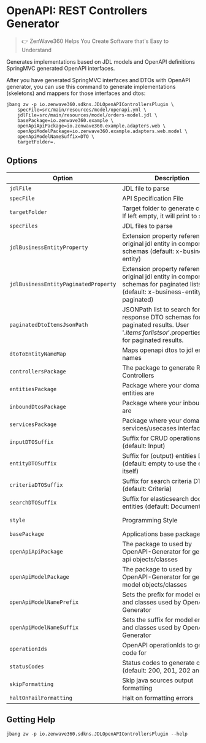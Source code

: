 # OpenAPI: REST Controllers Generator
> 👉 ZenWave360 Helps You Create Software that's Easy to Understand

Generates implementations based on JDL models and OpenAPI definitions SpringMVC generated OpenAPI interfaces.

After you have generated SpringMVC interfaces and DTOs with OpenAPI generator, you can use this command to generate implementations (skeletons) and mappers for those interfaces and dtos:

```shell
jbang zw -p io.zenwave360.sdkns.JDLOpenAPIControllersPlugin \
    specFile=src/main/resources/model/openapi.yml \
    jdlFile=src/main/resources/model/orders-model.jdl \
    basePackage=io.zenwave360.example \
    openApiApiPackage=io.zenwave360.example.adapters.web \
    openApiModelPackage=io.zenwave360.example.adapters.web.model \
    openApiModelNameSuffix=DTO \
    targetFolder=.
```

## Options

| **Option**                           | **Description**                                                                                                                                                            | **Type**         | **Default**                                      | **Values**           |
|--------------------------------------|----------------------------------------------------------------------------------------------------------------------------------------------------------------------------|------------------|--------------------------------------------------|----------------------|
| `jdlFile`                            | JDL file to parse                                                                                                                                                          | String           |                                                  |                      |
| `specFile`                           | API Specification File                                                                                                                                                     | URI              |                                                  |                      |
| `targetFolder`                       | Target folder to generate code to. If left empty, it will print to stdout.                                                                                                 | File             |                                                  |                      |
| `specFiles`                          | JDL files to parse                                                                                                                                                         | String[]         | [null]                                           |                      |
| `jdlBusinessEntityProperty`          | Extension property referencing original jdl entity in components schemas (default: x-business-entity)                                                                      | String           | x-business-entity                                |                      |
| `jdlBusinessEntityPaginatedProperty` | Extension property referencing original jdl entity in components schemas for paginated lists (default: x-business-entity-paginated)                                        | String           | x-business-entity-paginated                      |                      |
| `paginatedDtoItemsJsonPath`          | JSONPath list to search for response DTO schemas for list or paginated results. User '$.items' for lists or '$.properties.<content property>.items' for paginated results. | List             | [$.properties.items, $.properties.content.items] |                      |
| `dtoToEntityNameMap`                 | Maps openapi dtos to jdl entity names                                                                                                                                      | Map              | {}                                               |                      |
| `controllersPackage`                 | The package to generate REST Controllers                                                                                                                                   | String           | {{basePackage}}.adapters.web                     |                      |
| `entitiesPackage`                    | Package where your domain entities are                                                                                                                                     | String           | {{basePackage}}.core.domain                      |                      |
| `inboundDtosPackage`                 | Package where your inbound dtos are                                                                                                                                        | String           | {{basePackage}}.core.inbound.dtos                |                      |
| `servicesPackage`                    | Package where your domain services/usecases interfaces are                                                                                                                 | String           | {{basePackage}}.core.inbound                     |                      |
| `inputDTOSuffix`                     | Suffix for CRUD operations DTOs (default: Input)                                                                                                                           | String           | Input                                            |                      |
| `entityDTOSuffix`                    | Suffix for (output) entities DTOs (default: empty to use the entity itself)                                                                                                | String           |                                                  |                      |
| `criteriaDTOSuffix`                  | Suffix for search criteria DTOs (default: Criteria)                                                                                                                        | String           | Criteria                                         |                      |
| `searchDTOSuffix`                    | Suffix for elasticsearch document entities (default: Document)                                                                                                             | String           | Document                                         |                      |
| `style`                              | Programming Style                                                                                                                                                          | ProgrammingStyle | imperative                                       | imperative, reactive |
| `basePackage`                        | Applications base package                                                                                                                                                  | String           |                                                  |                      |
| `openApiApiPackage`                  | The package to used by OpenAPI-Generator for generated api objects/classes                                                                                                 | String           |                                                  |                      |
| `openApiModelPackage`                | The package to used by OpenAPI-Generator for generated model objects/classes                                                                                               | String           | {{openApiApiPackage}}                            |                      |
| `openApiModelNamePrefix`             | Sets the prefix for model enums and classes used by OpenAPI-Generator                                                                                                      | String           |                                                  |                      |
| `openApiModelNameSuffix`             | Sets the suffix for model enums and classes used by OpenAPI-Generator                                                                                                      | String           |                                                  |                      |
| `operationIds`                       | OpenAPI operationIds to generate code for                                                                                                                                  | List             | []                                               |                      |
| `statusCodes`                        | Status codes to generate code for (default: 200, 201, 202 and 400                                                                                                          | List             | [200, 201, 202, 400]                             |                      |
| `skipFormatting`                     | Skip java sources output formatting                                                                                                                                        | boolean          | false                                            |                      |
| `haltOnFailFormatting`               | Halt on formatting errors                                                                                                                                                  | boolean          | true                                             |                      |

## Getting Help

```shell
jbang zw -p io.zenwave360.sdkns.JDLOpenAPIControllersPlugin --help
```
